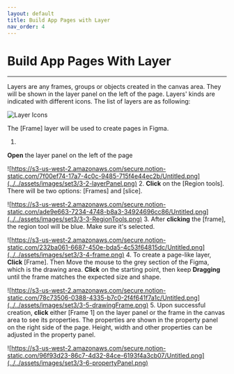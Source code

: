 ```yaml
---
layout: default
title: Build App Pages with Layer
nav_order: 4
---
```


# Build App Pages With Layer

---

Layers are any frames, groups or objects created in the canvas area. They will be shown in the layer panel on the left of the page. Layers' kinds are indicated with different icons. The list of layers are as following:

![Layer Icons](../../assets/images/set3/3-1-layerIcons.png)

The [Frame] layer will be used to create pages in Figma.

1.
**Open** the layer panel on the left of the page

![https://s3-us-west-2.amazonaws.com/secure.notion-static.com/7f00ef74-17a7-4c0c-9485-715f4e44ec2b/Untitled.png](../../assets/images/set3/3-2-layerPanel.png)
2.
**Click** on the [Region tools]. There will be two options: [Frames] and [slice].

![https://s3-us-west-2.amazonaws.com/secure.notion-static.com/ade9e663-7234-4748-b8a3-34924696cc86/Untitled.png](../../assets/images/set3/3-3-RegionTools.png)
3.
After **clicking** the [frame], the region tool will be blue. Make sure it's selected.

![https://s3-us-west-2.amazonaws.com/secure.notion-static.com/232ba061-6687-450e-bda5-4c53f64815dc/Untitled.png](../../assets/images/set3/3-4-frame.png)
4.
To create a page-like layer, **Click** [Frame]. Then Move the mouse to the grey section of the Figma, which is the drawing area. **Click** on the starting point, then keep **Dragging** until the frame matches the expected size and shape.

![https://s3-us-west-2.amazonaws.com/secure.notion-static.com/78c73506-0388-4335-b7c0-2f4f641f7a1c/Untitled.png](../../assets/images/set3/3-5-drawingFrame.png)
5.
Upon successful creation, **click** either [Frame 1] on the layer panel or the frame in the canvas area to see its properties. The properties are shown in the property panel on the right side of the page. Height, width and other properties can be adjusted in the property panel.

![https://s3-us-west-2.amazonaws.com/secure.notion-static.com/96f93d23-86c7-4d32-84ce-6193f4a3cb07/Untitled.png](../../assets/images/set3/3-6-propertyPanel.png)
